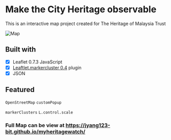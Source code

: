# Make the City Heritage observable 

This is an interactive map project created for The Heritage of Malaysia Trust  


![Map](https://user-images.githubusercontent.com/58260451/75676875-22c6fb80-5cc5-11ea-8eaa-1d7b2ab50596.PNG)


Built with 
----
- [x] Leaflet 0.7.3 JavaScript 
- [x] [Leaftlet.markercluster 0.4](https://github.com/Leaflet/Leaflet.markercluster) plugin 
- [x] JSON 

Featured
----
`OpenStreetMap`        `customPopup`        

`markerClusters`         `L.control.scale`


### Full Map can be view at https://jyang123-bit.github.io/myheritagewatch/
